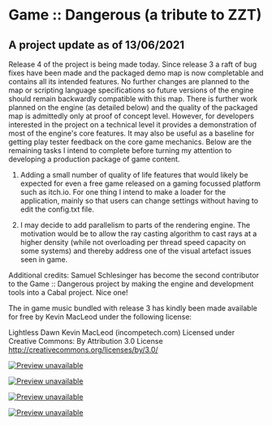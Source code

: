 # Game :: Dangerous (a tribute to ZZT)

## A project update as of 13/06/2021

Release 4 of the project is being made today.  Since release 3 a raft of bug fixes have been made and the packaged demo map is now completable
and contains all its intended features.  No further changes are planned to the map or scripting language specifications so future versions
of the engine should remain backwardly compatible with this map.  There is further work planned on the engine (as detailed below) and
the quality of the packaged map is admittedly only at proof of concept level.  However, for developers interested in the project on a technical level
it provides a demonstration of most of the engine's core features.  It may also be useful as a baseline for getting play tester feedback on the core
game mechanics.  Below are the remaining tasks I intend to complete before turning my attention to developing a production package of game content.

1.  Adding a small number of quality of life features that would likely be expected for even a free game released on a gaming focussed
platform such as itch.io.  For one thing I intend to make a loader for the application, mainly so that users can change settings without
having to edit the config.txt file.

2.  I may decide to add parallelism to parts of the rendering engine.  The motivation would be to allow the ray casting algorithm to cast
rays at a higher density (while not overloading per thread speed capacity on some systems) and thereby address one of the visual artefact 
issues seen in game.

Additional credits: Samuel Schlesinger has become the second contributor to the Game :: Dangerous project by making the engine and
development tools into a Cabal project.  Nice one!

The in game music bundled with release 3 has kindly been made available for free by Kevin MacLeod under the following license:

Lightless Dawn Kevin MacLeod (incompetech.com)
Licensed under Creative Commons: By Attribution 3.0 License
http://creativecommons.org/licenses/by/3.0/

[![Preview unavailable](https://img.youtube.com/vi/gBaIU4U6eQs/default.jpg)](https://youtu.be/gBaIU4U6eQs)

[![Preview unavailable](https://img.youtube.com/vi/oHMakxQZjlk/default.jpg)](https://youtu.be/oHMakxQZjlk)

[![Preview unavailable](https://img.youtube.com/vi/4Y2er6WZ5qs/default.jpg)](https://youtu.be/4Y2er6WZ5qs)

[![Preview unavailable](https://img.youtube.com/vi/8HuMVTjA138/default.jpg)](https://youtu.be/8HuMVTjA138)


